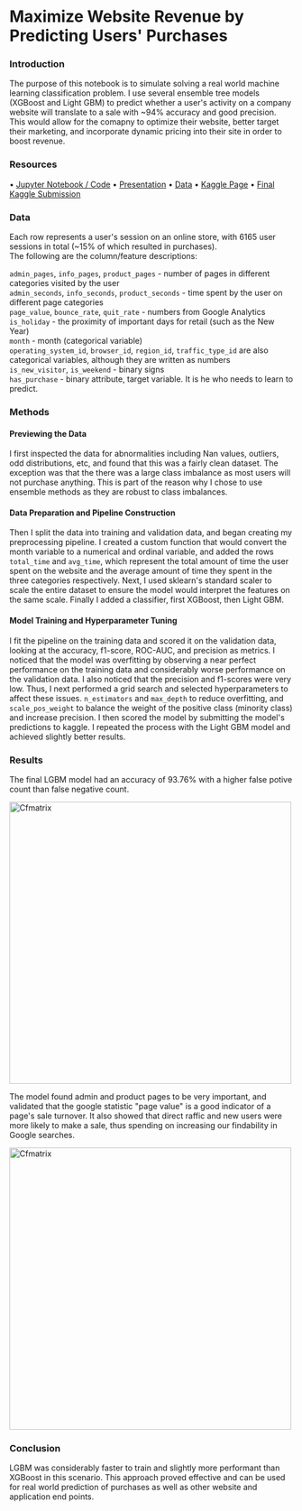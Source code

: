 # Maximize Website Revenue by Predicting Users' Purchases


### Introduction
The purpose of this notebook is to simulate solving a real world machine learning classification problem.  I use several ensemble tree models (XGBoost and Light GBM) to predict whether a user's activity on a company website will translate to a sale with ~94% accuracy and good precision.  This would allow for the comapny to optimize their website, better target their marketing, and incorporate dynamic pricing into their site in order to boost revenue.

### Resources
• [Jupyter Notebook / Code](https://github.com/ACB-prgm/Phase3Project.nosync/blob/master/student.ipynb)
• [Presentation](https://github.com/ACB-prgm/Phase3Project.nosync/blob/master/Phase_3_Presentation.pdf)
• [Data](https://github.com/ACB-prgm/Phase3Project.nosync/tree/master/Data)
• [Kaggle Page](https://www.kaggle.com/competitions/online-purchase-prediction/data?select=shop_train.csv)
• [Final Kaggle Submission](https://github.com/ACB-prgm/Phase3Project.nosync/commit/3bc555b94ccaea46d81b57e55b0b8e43603d21ef)

### Data
Each row represents a user's session on an online store, with 6165 user sessions in total (~15% of which resulted in purchases).  
The following are the column/feature descriptions:

`admin_pages`, `info_pages`, `product_pages` - number of pages in different categories visited by the user  
`admin_seconds`, `info_seconds`, `product_seconds` - time spent by the user on different page categories  
`page_value`, `bounce_rate`, `quit_rate` - numbers from Google Analytics  
`is_holiday` - the proximity of important days for retail (such as the New Year)  
`month` - month (categorical variable)  
`operating_system_id`, `browser_id`, `region_id`, `traffic_type_id` are also categorical variables, although they are written as numbers  
`is_new_visitor`, `is_weekend` - binary signs  
`has_purchase` - binary attribute, target variable. It is he who needs to learn to predict.

### Methods
#### Previewing the Data
I first inspected the data for abnormalities including Nan values, outliers, odd distributions, etc, and found that this was a fairly clean dataset.  The exception was that the there was a large class imbalance as most users will not purchase anything.  This is part of the reason why I chose to use ensemble methods as they are robust to class imbalances.  
#### Data Preparation and Pipeline Construction
Then I split the data into training and validation data, and began creating my preprocessing pipeline. I created a custom function that would convert the month variable to a numerical and ordinal variable, and added the rows `total_time` and `avg_time`, which represent the total amount of time the user spent on the website and the average amount of time they spent in the three categories respectively. Next, I used sklearn's standard scaler to scale the entire dataset to ensure the model would interpret the features on the same scale.  Finally I added a classifier, first XGBoost, then Light GBM.
#### Model Training and Hyperparameter Tuning
I fit the pipeline on the training data and scored it on the validation data, looking at the accuracy, f1-score, ROC-AUC, and precision as metrics.  I noticed that the model was overfitting by observing a near perfect performance on the training data and considerably worse performance on the validation data.  I also noticed that the precision and f1-scores were very low.  Thus, I next performed a grid search and selected hyperparameters to affect these issues.  `n_estimators` and `max_depth` to reduce overfitting, and `scale_pos_weight` to balance the weight of the positive class (minority class) and increase precision. I then scored the model by submitting the model's predictions to kaggle.  I repeated the process with the Light GBM model and achieved slightly better results.

### Results
The final LGBM model had an accuracy of 93.76% with a higher false potive count than false negative count.

<img src="https://user-images.githubusercontent.com/63984796/212971884-ce35d90a-d889-4e4e-a740-56b4ab77781f.png" alt="Cfmatrix" width="500" align="center"/>

The model found admin and product pages to be very important, and validated that the google statistic "page value" is a good indicator of a page's sale turnover.  It also showed that direct raffic and new users were more likely to make a sale, thus spending on increasing our findability in Google searches.

<img src="https://user-images.githubusercontent.com/63984796/212971886-8789cf0e-cb34-42d3-98fd-f8295756fe51.png" alt="Cfmatrix" width="500" align="center"/>


### Conclusion
LGBM was considerably faster to train and slightly more performant than XGBoost in this scenario.  This approach proved effective and can be used for real world prediction of purchases as well as other website and application end points.
